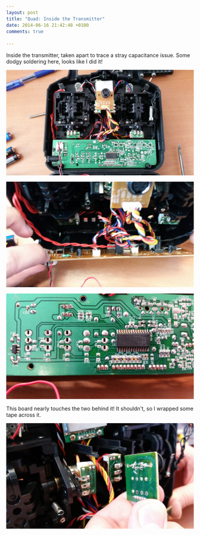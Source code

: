 ```yaml
---
layout: post
title: "Quad: Inside the Transmitter"
date: 2014-06-16 21:42:48 +0100
comments: true

---
```


Inside the transmitter, taken apart to trace a stray capacitance issue. Some dodgy soldering here, looks like I did it!

![](/img/projects/quadcopter/72.jpg)

![](/img/projects/quadcopter/73.jpg)

![](/img/projects/quadcopter/74.jpg)

This board nearly touches the two behind it! It shouldn't, so I wrapped some tape across it.

![](/img/projects/quadcopter/75.jpg)
